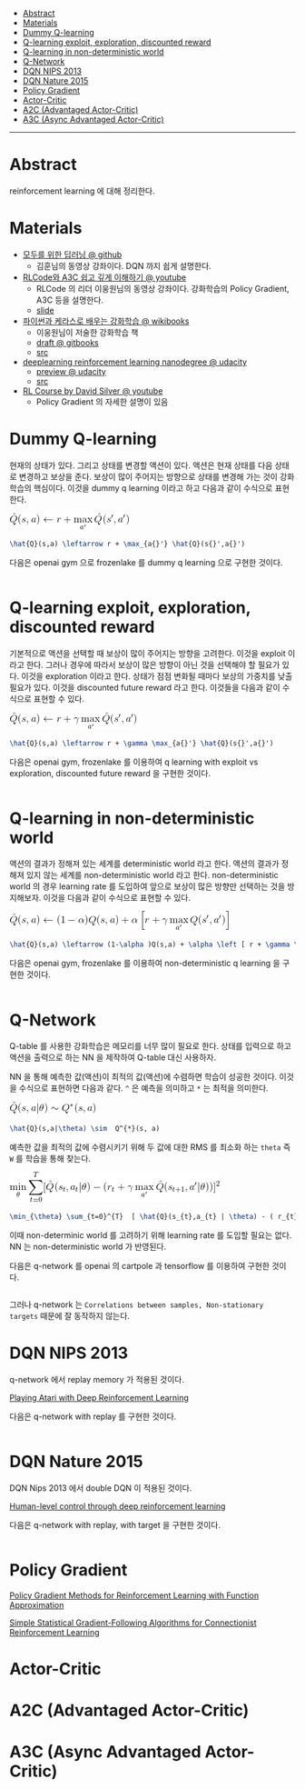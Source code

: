- [Abstract](#abstract)
- [Materials](#materials)
- [Dummy Q-learning](#dummy-q-learning)
- [Q-learning exploit, exploration, discounted reward](#q-learning-exploit-exploration-discounted-reward)
- [Q-learning in non-deterministic world](#q-learning-in-non-deterministic-world)
- [Q-Network](#q-network)
- [DQN NIPS 2013](#dqn-nips-2013)
- [DQN Nature 2015](#dqn-nature-2015)
- [Policy Gradient](#policy-gradient)
- [Actor-Critic](#actor-critic)
- [A2C (Advantaged Actor-Critic)](#a2c-advantaged-actor-critic)
- [A3C (Async Advantaged Actor-Critic)](#a3c-async-advantaged-actor-critic)
 
----

# Abstract

reinforcement learning 에 대해 정리한다.

# Materials

* [모두를 위한 딥러닝 @ github](https://hunkim.github.io/ml/)
  * 김훈님의 동영상 강좌이다. DQN 까지 쉽게 설명한다.
* [RLCode와 A3C 쉽고 깊게 이해하기 @ youtube](https://www.youtube.com/watch?v=gINks-YCTBs)
  * RLCode 의 리더 이웅원님의 동영상 강좌이다. 강화학습의 Policy Gradient, A3C 등을 설명한다.
  * [slide](https://www.slideshare.net/WoongwonLee/rlcode-a3c)
* [파이썬과 케라스로 배우는 강화학습 @ wikibooks](http://wikibook.co.kr/reinforcement-learning/)
  * 이웅원님이 저술한 강화학습 책
  * [draft @ gitbooks](https://dnddnjs.gitbooks.io/rl/)
  * [src](https://github.com/rlcode/reinforcement-learning)
* [deeplearning reinforcement learning nanodegree @ udacity](https://www.udacity.com/course/deep-reinforcement-learning-nanodegree--nd893) 
  * [preview @ udacity](https://www.udacity.com/course/ud893-preview) 
  * [src](https://github.com/udacity/deep-reinforcement-learning)
* [RL Course by David Silver @ youtube](https://www.youtube.com/watch?v=2pWv7GOvuf0&list=PLqYmG7hTraZDM-OYHWgPebj2MfCFzFObQ)
  * Policy Gradient 의 자세한 설명이 있음

# Dummy Q-learning

현재의 상태가 있다. 그리고 상태를 변경할 액션이 있다. 액션은 현재 상태를 다음 상태로 변경하고 보상을 준다. 보상이 많이 주어지는 방향으로 상태를 변경해 가는 것이 강화 학습의 핵심이다. 이것을 dummy q learning 이라고 하고 다음과 같이 수식으로 표현한다.

![](img/dummy_q_learning_eq.png)

```latex
\hat{Q}(s,a) \leftarrow r + \max_{a{}'} \hat{Q}(s{}',a{}') 
```

다음은 openai gym 으로 frozenlake 를 dummy q learning 으로 구현한 것이다.

```python

```

# Q-learning exploit, exploration, discounted reward

기본적으로 액션을 선택할 때 보상이 많이 주어지는 방향을 고려한다. 이것을 exploit 이라고 한다. 그러나 경우에 따라서 보상이 많은 방향이 아닌 것을 선택해야 할 필요가 있다. 이것을 exploration 이라고 한다. 상태가 점점 변화될 때마다 보상의 가중치를 낮출 필요가 있다. 이것을 discounted future reward 라고 한다. 이것들을 다음과 같이 수식으로 표현할 수 있다.

![](img/adv_q_learning_eq.png)

```latex
\hat{Q}(s,a) \leftarrow r + \gamma \max_{a{}'} \hat{Q}(s{}',a{}') 
```

다음은 openai gym, frozenlake 를 이용하여 q learning with exploit vs exploration, discounted future reward 을 구현한 것이다.

```python
```

# Q-learning in non-deterministic world

액션의 결과가 정해져 있는 세계를 deterministic world 라고 한다. 액션의 결과가 정해져 있지 않는 세계를 non-deterministic world 라고 한다. non-deterministic world 의 경우 learning rate 를 도입하여 앞으로 보상이 많은 방향만 선택하는 것을 방지해보자. 이것을 다음과 같이 수식으로 표현할 수 있다.

![](img/nondeterministic_q_learning_eq.png)

```latex
\hat{Q}(s,a) \leftarrow (1-\alpha )Q(s,a) + \alpha \left [ r + \gamma \max_{a{}'} Q(s{}',a{}')  \right ]
```

다음은 openai gym, frozenlake 를 이용하여 non-deterministic q learning 을 구현한 것이다.

```python
```

# Q-Network

Q-table 를 사용한 강화학습은 메모리를 너무 많이 필요로 한다. 상태를 입력으로 하고 액션을 출력으로 하는 NN 을 제작하여 Q-table 대신 사용하자. 

NN 을 통해 예측한 값(액션)이 최적의 값(액션)에 수렴하면 학습이 성공한 것이다. 이것을 수식으로 표현하면 다음과 같다. `^` 은 예측을 의미하고 `*` 는 최적을 의미한다.

![](img/q_network_eq_1.png)

```latex
\hat{Q}(s,a|\theta) \sim  Q^{*}(s, a)
```

예측한 값을 최적의 값에 수렴시키기 위해 두 값에 대한 RMS 를 최소화 하는 `theta` 즉 `W` 를 학습을 통해 찾는다.

![](img/q_network_eq_2.png)

```latex
\min_{\theta} \sum_{t=0}^{T}  [ \hat{Q}(s_{t},a_{t} | \theta) - ( r_{t} + \gamma \max_{a{'}} \hat{Q}(s_{t+1},a{'} | \theta) ) ]^{2}
```

이때 non-determinic world 를 고려하기 위해 learning rate 를 도입할 필요는 없다. NN 는 non-deterministic world 가 반영된다.

다음은 q-network 를 openai 의 cartpole 과 tensorflow 를 이용하여 구현한 것이다.

```python
```

그러나 q-network 는 `Correlations between samples, Non-stationary targets` 때문에 잘 동작하지 않는다.

# DQN NIPS 2013

q-network 에서 replay memory 가 적용된 것이다.

[Playing Atari with Deep Reinforcement Learning](https://arxiv.org/abs/1312.5602)

다음은 q-network with replay 를 구현한 것이다.

```py
```

# DQN Nature 2015

DQN Nips 2013 에서 double DQN 이 적용된 것이다.

[Human-level control through deep reinforcement
learning](https://storage.googleapis.com/deepmind-media/dqn/DQNNaturePaper.pdf)

다음은 q-network with replay, with target 을 구현한 것이다.

```python
```

# Policy Gradient



[Policy Gradient Methods for
Reinforcement Learning with Function
Approximation](https://papers.nips.cc/paper/1713-policy-gradient-methods-for-reinforcement-learning-with-function-approximation.pdf)

[Simple Statistical Gradient-Following Algorithms for Connectionist Reinforcement Learning](http://www-anw.cs.umass.edu/~barto/courses/cs687/williams92simple.pdf)


# Actor-Critic

# A2C (Advantaged Actor-Critic)



# A3C (Async Advantaged Actor-Critic)